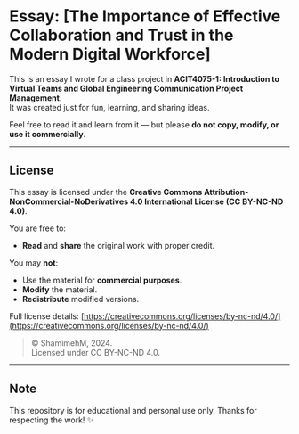 # Essay: [The Importance of Effective Collaboration and Trust in the Modern Digital Workforce]

This is an essay I wrote for a class project in **ACIT4075-1: Introduction to Virtual Teams and Global Engineering Communication Project Management**.  
It was created just for fun, learning, and sharing ideas.

Feel free to read it and learn from it — but please **do not copy, modify, or use it commercially**.

---

## License

This essay is licensed under the **Creative Commons Attribution-NonCommercial-NoDerivatives 4.0 International License (CC BY-NC-ND 4.0)**.

You are free to:
- **Read** and **share** the original work with proper credit.

You may **not**:
- Use the material for **commercial purposes**.
- **Modify** the material.
- **Redistribute** modified versions.

Full license details: [https://creativecommons.org/licenses/by-nc-nd/4.0/](https://creativecommons.org/licenses/by-nc-nd/4.0/)

> © ShamimehM, 2024.  
> Licensed under CC BY-NC-ND 4.0.

---

## Note

This repository is for educational and personal use only. Thanks for respecting the work! ✨
